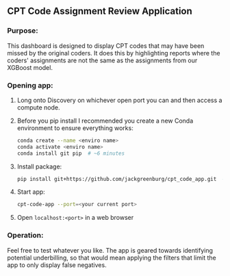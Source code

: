 ## CPT Code Assignment Review Application

### Purpose:

This dashboard is designed to display CPT codes that may have been missed by the original coders. It does this by highlighting reports where the coders' assignments are not the same as the assignments from our XGBoost model.

### Opening app:

1. Long onto Discovery on whichever open port you can and then access a compute node.
2. Before you pip install I recommended you create a new Conda environment to ensure everything works:

    ```bash
    conda create --name <enviro name>
    conda activate <enviro name>
    conda install git pip  # ~6 minutes
    ```

3. Install package:
    ```bash
    pip install git+https://github.com/jackgreenburg/cpt_code_app.git  # ~20 minutes
    ```
4. Start app:
    ```bash
    cpt-code-app --port=<your current port>
    ```
5. Open `localhost:<port>` in a web browser

### Operation:

Feel free to test whatever you like. The app is geared towards identifying potential underbilling, so that would mean applying the filters that limit the app to only display false negatives.
